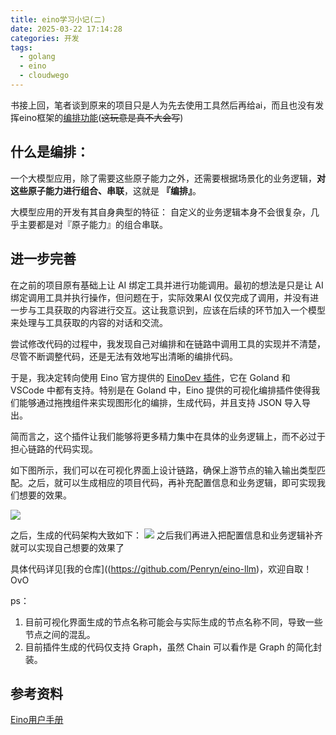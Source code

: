 ```yaml
---
title: eino学习小记(二)
date: 2025-03-22 17:14:28
categories: 开发
tags:
  - golang
  - eino
  - cloudwego
---
```

书接上回，笔者谈到原来的项目只是人为先去使用工具然后再给ai，而且也没有发挥eino框架的[编排功能](https://www.cloudwego.io/zh/docs/eino/core_modules/chain_and_graph_orchestration/)(~~这玩意是真不大会写~~)


## 什么是编排：
一个大模型应用，除了需要这些原子能力之外，还需要根据场景化的业务逻辑，**对这些原子能力进行组合、串联**，这就是 **『编排』**。

大模型应用的开发有其自身典型的特征： 自定义的业务逻辑本身不会很复杂，几乎主要都是对『原子能力』的组合串联。


## 进一步完善
在之前的项目原有基础上让 AI 绑定工具并进行功能调用。最初的想法是只是让 AI 绑定调用工具并执行操作，但问题在于，实际效果AI 仅仅完成了调用，并没有进一步与工具获取的内容进行交互。这让我意识到，应该在后续的环节加入一个模型来处理与工具获取的内容的对话和交流。

尝试修改代码的过程中，我发现自己对编排和在链路中调用工具的实现并不清楚，尽管不断调整代码，还是无法有效地写出清晰的编排代码。

于是，我决定转向使用 Eino 官方提供的 [EinoDev 插件](https://www.cloudwego.io/zh/docs/eino/core_modules/devops/)，它在 Goland 和 VSCode 中都有支持。特别是在 Goland 中，Eino 提供的可视化编排插件使得我们能够通过拖拽组件来实现图形化的编排，生成代码，并且支持 JSON 导入导出。

简而言之，这个插件让我们能够将更多精力集中在具体的业务逻辑上，而不必过于担心链路的代码实现。

如下图所示，我们可以在可视化界面上设计链路，确保上游节点的输入输出类型匹配。之后，就可以生成相应的项目代码，再补充配置信息和业务逻辑，即可实现我们想要的效果。

![](https://qiuniu.phlin.cn/bucket/20250322170230283.png)

之后，生成的代码架构大致如下：
![](https://qiuniu.phlin.cn/bucket/20250322173309897.png)
之后我们再进入把配置信息和业务逻辑补齐就可以实现自己想要的效果了

具体代码详见[我的仓库]((https://github.com/Penryn/eino-llm)，欢迎自取！OvO

ps：
1. 目前可视化界面生成的节点名称可能会与实际生成的节点名称不同，导致一些节点之间的混乱。
2. 目前插件生成的代码仅支持 Graph，虽然 Chain 可以看作是 Graph 的简化封装。


## 参考资料
[Eino用户手册](https://www.cloudwego.io/zh/docs/eino/)